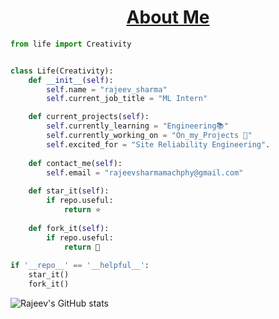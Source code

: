 <h1 align="center"><a href="">About Me</a></h1>

```python
from life import Creativity


class Life(Creativity):
    def __init__(self):
        self.name = "rajeev_sharma"
        self.current_job_title = "ML Intern"  

    def current_projects(self):
        self.currently_learning = "Engineering📚"
        self.currently_working_on = "On_my_Projects 🌱"
        self.excited_for = "Site Reliability Engineering".
    
    def contact_me(self):
        self.email = "rajeevsharmamachphy@gmail.com"
        
    def star_it(self):
        if repo.useful:
            return ⭐
     
    def fork_it(self):
        if repo.useful:
            return 🍴
 
if '__repo__' == '__helpful__':
    star_it()
    fork_it()
```

![Rajeev's GitHub stats](https://github-readme-stats.vercel.app/api?username=Machphy&count_private=true&show_icons=true&bg_color=00000000)








